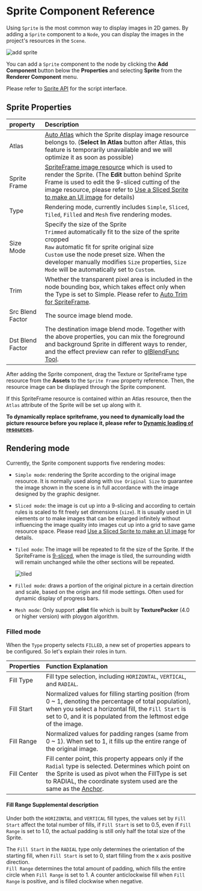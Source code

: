 # Sprite Component Reference

Using `Sprite` is the most common way to display images in 2D games. By adding a `Sprite` component to a `Node`, you can display the images in the project's resources in the `Scene`.

![add sprite](sprite/sprite_component.png)

You can add a `Sprite` component to the node by clicking the **Add Component** button below the **Properties** and selecting **Sprite** from the **Renderer Component** menu.

Please refer to [Sprite API](%__APIDOC__%/en/classes/Sprite.html) for the script interface.

## Sprite Properties

| property | Description
| :-------------- | :----------- |
| Atlas | [Auto Atlas](../asset-workflow/atlas.md) which the Sprite display image resource belongs to. (**Select In Atlas** button after Atlas, this feature is temporarily unavailable and we will optimize it as soon as possible)
| Sprite Frame | [SpriteFrame image resource](../asset-workflow/sprite.md) which is used to render the Sprite. (The **Edit** button behind Sprite Frame is used to edit the 9-sliced cutting of the image resource, please refer to [Use a Sliced Sprite to make an UI image](../ui/sliced-sprite.md) for details)
| Type | Rendering mode, currently includes `Simple`, `Sliced`, `Tiled`, `Filled` and `Mesh` five rendering modes.
| Size Mode | Specify the size of the Sprite<br>`Trimmed` automatically fit to the size of the sprite cropped<br>`Raw` automatic fit for sprite original size<br>`Custom` use the node preset size. When the developer manually modifies `Size` properties, `Size Mode` will be automatically set to `Custom`.
| Trim | Whether the transparent pixel area is included in the node bounding box, which takes effect only when the Type is set to Simple. Please refer to [Auto Trim for SpriteFrame](../asset-workflow/trim.md).
| Src Blend Factor | The source image blend mode.
| Dst Blend Factor | The destination image blend mode. Together with the above properties, you can mix the foreground and background Sprite in different ways to render, and the effect preview can refer to [glBlendFunc Tool](http://www.andersriggelsen.dk/glblendfunc.php).

After adding the Sprite component, drag the Texture or SpriteFrame type resource from the **Assets** to the `Sprite Frame` property reference. Then, the resource image can be displayed through the Sprite component.

If this SpriteFrame resource is contained within an Atlas resource, then the `Atlas` attribute of the Sprite will be set up along with it.

**To dynamically replace spriteframe, you need to dynamically load the picture resource before you replace it, please refer to [Dynamic loading of resources](../scripting/dynamic-load-resources.md).**

## Rendering mode

Currently, the Sprite component supports five rendering modes:

- `Simple mode`: rendering the Sprite according to the original image resource. It is normally used along with `Use Original Size` to guarantee the image shown in the scene is in full accordance with the image designed by the graphic designer.

- `Sliced mode`: the image is cut up into a 9-slicing and according to certain rules is scaled to fit freely set dimensions (`size`). It is usually used in UI elements or to make images that can be enlarged infinitely without influencing the image quality into images cut up into a grid to save game resource space. Please read [Use a Sliced Sprite to make an UI image](../ui/sliced-sprite.md) for details.

- `Tiled mode`: The image will be repeated to fit the size of the Sprite. If the SpriteFrame is [9-sliced](../ui/sliced-sprite.md), when the image is tiled, the surrounding width will remain unchanged while the other sections will be repeated.

  ![tiled](sprite/tiled.png)

- `Filled mode`: draws a portion of the original picture in a certain direction and scale, based on the origin and fill mode settings. Often used for dynamic display of progress bars.

- `Mesh mode`: Only support **.plist** file which is built by __TexturePacker__ (4.0 or higher version) with ploygon algorithm.

### Filled mode

When the `Type` property selects `FILLED`, a new set of properties appears to be configured. So let's explain their roles in turn.

| Properties |   Function Explanation
| :-------------- | :----------- |
| Fill Type | Fill type selection, including `HORIZONTAL`, `VERTICAL`, and `RADIAL`.
| Fill Start | Normalized values for filling starting position (from 0 ~ 1, denoting the percentage of total population), when you select a horizontal fill, the `Fill Start` is set to 0, and it is populated from the leftmost edge of the image.
| Fill Range | Normalized values for padding ranges (same from 0 ~ 1). When set to 1, it fills up the entire range of the original image.
| Fill Center | Fill center point, this property appears only if the `Radial` type is selected. Determines which point on the Sprite is used as pivot when the FillType is set to RADIAL, the coordinate system used are the same as the [Anchor](../content-workflow/transform.md#-anchor-).

#### Fill Range Supplemental description

Under both the `HORIZONTAL` and `VERTICAL` fill types, the values set by `Fill Start` affect the total number of fills, if `Fill Start` is set to 0.5, even if `Fill Range` is set to 1.0, the actual padding is still only half the total size of the Sprite.

The `Fill Start` in the `RADIAL` type only determines the orientation of the starting fill, when `Fill Start` is set to 0, start filling from the x axis positive direction.<br>
`Fill Range` determines the total amount of padding, which fills the entire circle when `Fill Range` is set to 1. A counter anticlockwise fill when `Fill Range` is positive, and is filled clockwise when negative.
